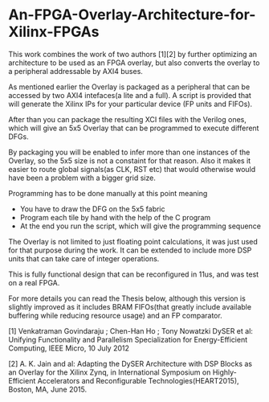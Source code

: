 # An-FPGA-Overlay-Architecture-for-Xilinx-FPGAs

This work combines the work of two authors [1][2] by further optimizing an architecture to be used as an FPGA overlay,
but also converts the overlay to a peripheral addressable by AXI4 buses.

As mentioned earlier the Overlay is packaged as a peripheral that can be accessed by two AXI4 intefaces(a lite and a full). A
script is provided that will generate the Xilinx IPs for your particular device (FP units and FIFOs). 

After than you can package the resulting XCI files with the Verilog ones, which will give an 5x5 Overlay that can be programmed to
execute different DFGs.

By packaging you will be enabled to infer more than one instances of the Overlay, so the 5x5 size is not a constaint for that 
reason. Also it makes it easier to route global signals(as CLK, RST etc) that would otherwise would have been a problem with
a bigger grid size.

Programming has to be done manually at this point meaning
 - You have to draw the DFG on the 5x5 fabric
 - Program each tile by hand with the help of the C program
 - At the end you run the script, which will give the programming sequence

The Overlay is not limited to just floating point calculations, it was just used for that purpose during the work. It can be
extended to include more DSP units that can take care of integer operations.

This is fully functional design that can be reconfigured in 11us, and was test on a real FPGA.

For more details you can read the Thesis below, although this version is slightly improved as it includes BRAM FIFOs(that greatly
include available buffering while reducing resource usage) and an FP comparator. 

[1] Venkatraman Govindaraju ; Chen-Han Ho ; Tony Nowatzki DySER et al: Unifying Functionality and Parallelism Specialization for Energy-Efficient Computing, IEEE Micro, 10 July 2012 

[2] A. K. Jain and al: Adapting the DySER Architecture with DSP Blocks as an Overlay for the Xilinx Zynq, in International Symposium on Highly-Efficient Accelerators and Reconfigurable Technologies(HEART2015), Boston, MA, June 2015.
